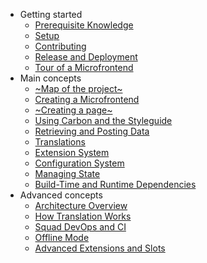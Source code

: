 - Getting started
  - [Prerequisite Knowledge](getting_started/prerequisites.md)
  - [Setup](getting_started/setup.md)
  - [Contributing](getting_started/contributing.md)
  - [Release and Deployment](getting_started/release_and_deployment.md)
  - [Tour of a Microfrontend](getting_started/tour.md)
- Main concepts
  - [~Map of the project~]()
  - [Creating a Microfrontend](main/creating_a_microfrontend.md)
  - [~Creating a page~]()
  - [Using Carbon and the Styleguide](main/carbon.md)
  - [Retrieving and Posting Data](main/data.md)
  - [Translations](main/translations.md)
  - [Extension System](main/extensions.md)
  - [Configuration System](main/config.md)
  - [Managing State](main/state.md)
  - [Build-Time and Runtime Dependencies](main/deps.md)
- Advanced concepts
  - [Architecture Overview](advanced/architecture.md)
  - [How Translation Works](advanced/translations.md)
  - [Squad DevOps and CI](advanced/squad_devops.md)
  - [Offline Mode](advanced/offline.md)
  - [Advanced Extensions and Slots](advanced/extensions.md)
